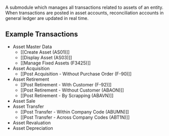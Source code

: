 A submodule which manages all transactions related to assets of an entity. When transactions are posted in asset accounts, reconciliation accounts in general ledger are updated in real time. 


## Example Transactions
- Asset Master Data 
	- [[Create Asset (AS01)]]
	- [[Display Asset (AS03)]]
	- [[Manage Fixed Assets (F3425)]]
- Asset Acquisition
	- [[Post Acquisition - Without Purchase Order (F-90)]]
- Asset Retirement
	- [[Post Retirement - With Customer (F-92)]]
	- [[Post Retirement - Without Customer (ABAON)]]
	- [[Post Retirement - By Scrapping (ABAVN)]]
- Asset Sale
- Asset Transfer
	- [[Post Transfer - Within Company Code (ABUMN)]]
	- [[Post Transfer - Across Company Codes (ABT1N)]]
- Asset Revaluation
- Asset Depreciation